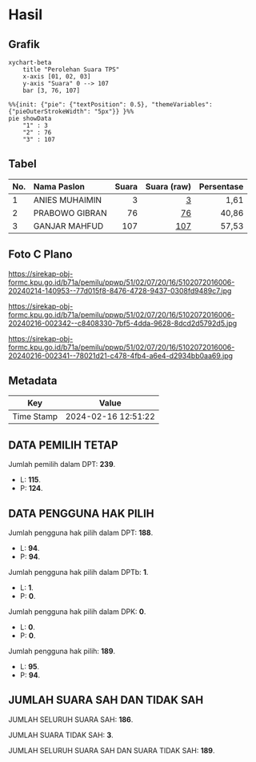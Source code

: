 # Hasil

## Grafik

```mermaid
xychart-beta
    title "Perolehan Suara TPS"
    x-axis [01, 02, 03]
    y-axis "Suara" 0 --> 107
    bar [3, 76, 107]
```

```mermaid
%%{init: {"pie": {"textPosition": 0.5}, "themeVariables": {"pieOuterStrokeWidth": "5px"}} }%%
pie showData
    "1" : 3
    "2" : 76
    "3" : 107
```

## Tabel

| No. | Nama Paslon    | Suara | Suara (raw) | Persentase |
|:--- |:-------------- | -----:| -----------:| ----------:|
| 1   | ANIES MUHAIMIN | 3     | [3][p-1]    | 1,61       |
| 2   | PRABOWO GIBRAN | 76    | [76][p-2]   | 40,86      |
| 3   | GANJAR MAHFUD  | 107   | [107][p-3]  | 57,53      |


[p-1]: https://github.com/gigit-pemilu/pemilu-2024-51-bali/blob/main/pilpres/hitung-suara/sub/51-bali/sub/02-tabanan/sub/07-marga/sub/2016-baru/sub/006-tps/sub/paslon-1.txt
[p-2]: https://github.com/gigit-pemilu/pemilu-2024-51-bali/blob/main/pilpres/hitung-suara/sub/51-bali/sub/02-tabanan/sub/07-marga/sub/2016-baru/sub/006-tps/sub/paslon-2.txt
[p-3]: https://github.com/gigit-pemilu/pemilu-2024-51-bali/blob/main/pilpres/hitung-suara/sub/51-bali/sub/02-tabanan/sub/07-marga/sub/2016-baru/sub/006-tps/sub/paslon-3.txt

## Foto C Plano

https://sirekap-obj-formc.kpu.go.id/b71a/pemilu/ppwp/51/02/07/20/16/5102072016006-20240214-140953--77d015f8-8476-4728-9437-0308fd9489c7.jpg

https://sirekap-obj-formc.kpu.go.id/b71a/pemilu/ppwp/51/02/07/20/16/5102072016006-20240216-002342--c8408330-7bf5-4dda-9628-8dcd2d5792d5.jpg

https://sirekap-obj-formc.kpu.go.id/b71a/pemilu/ppwp/51/02/07/20/16/5102072016006-20240216-002341--78021d21-c478-4fb4-a6e4-d2934bb0aa69.jpg


## Metadata

| Key        | Value               |
| ---------- | ------------------- |
| Time Stamp | 2024-02-16 12:51:22 |


## DATA PEMILIH TETAP

Jumlah pemilih dalam DPT: **239**.
 * L: **115**.
 * P: **124**.

## DATA PENGGUNA HAK PILIH

Jumlah pengguna hak pilih dalam DPT: **188**.
 * L: **94**.
 * P: **94**.

Jumlah pengguna hak pilih dalam DPTb: **1**.
 * L: **1**.
 * P: **0**.

Jumlah pengguna hak pilih dalam DPK: **0**.
 * L: **0**.
 * P: **0**.

Jumlah pengguna hak pilih: **189**.
 * L: **95**.
 * P: **94**.

## JUMLAH SUARA SAH DAN TIDAK SAH

JUMLAH SELURUH SUARA SAH: **186**.

JUMLAH SUARA TIDAK SAH: **3**.

JUMLAH SELURUH SUARA SAH DAN SUARA TIDAK SAH: **189**.


